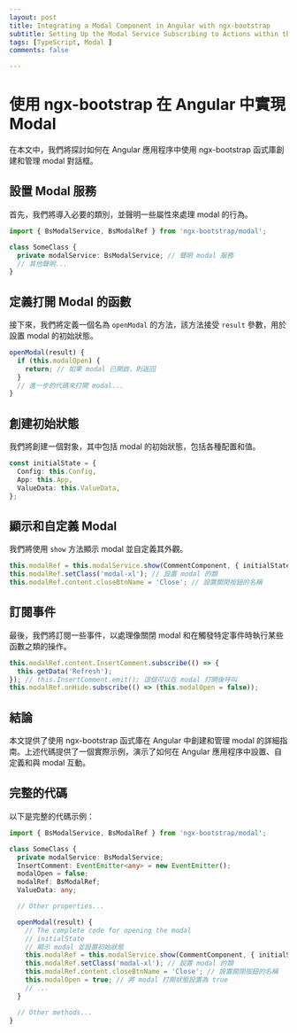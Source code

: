 ```yaml
---
layout: post
title: Integrating a Modal Component in Angular with ngx-bootstrap
subtitle: Setting Up the Modal Service Subscribing to Actions within the Modal
tags: [TypeScript, Modal ]
comments: false

---
```


# 使用 ngx-bootstrap 在 Angular 中實現 Modal

在本文中，我們將探討如何在 Angular 應用程序中使用 ngx-bootstrap 函式庫創建和管理 modal 對話框。

## 設置 Modal 服務

首先，我們將導入必要的類別，並聲明一些屬性來處理 modal 的行為。

```typescript
import { BsModalService, BsModalRef } from 'ngx-bootstrap/modal';

class SomeClass {
  private modalService: BsModalService; // 聲明 modal 服務
  // 其他聲明...
}
```

## 定義打開 Modal 的函數

接下來，我們將定義一個名為 `openModal` 的方法，該方法接受 `result` 參數，用於設置 modal 的初始狀態。

```typescript
openModal(result) {
  if (this.modalOpen) {
    return; // 如果 modal 已開啟，則返回
  }
  // 進一步的代碼來打開 modal...
}
```

## 創建初始狀態

我們將創建一個對象，其中包括 modal 的初始狀態，包括各種配置和值。

```typescript
const initialState = {
  Config: this.Config,
  App: this.App,
  ValueData: this.ValueData,
};
```

## 顯示和自定義 Modal

我們將使用 `show` 方法顯示 modal 並自定義其外觀。

```typescript
this.modalRef = this.modalService.show(CommentComponent, { initialState });
this.modalRef.setClass('modal-xl'); // 設置 modal 的類
this.modalRef.content.closeBtnName = 'Close'; // 設置關閉按鈕的名稱
```

## 訂閱事件

最後，我們將訂閱一些事件，以處理像關閉 modal 和在觸發特定事件時執行某些函數之類的操作。

```typescript
this.modalRef.content.InsertComment.subscribe(() => {
  this.getData('Refresh');
}); // this.InsertComment.emit(); 這個可以在 modal 打開後呼叫
this.modalRef.onHide.subscribe(() => (this.modalOpen = false));
```

## 結論

本文提供了使用 ngx-bootstrap 函式庫在 Angular 中創建和管理 modal 的詳細指南。上述代碼提供了一個實際示例，演示了如何在 Angular 應用程序中設置、自定義和與 modal 互動。

## 完整的代碼

以下是完整的代碼示例：

```typescript
import { BsModalService, BsModalRef } from 'ngx-bootstrap/modal';

class SomeClass {
  private modalService: BsModalService;
  InsertComment: EventEmitter<any> = new EventEmitter();
  modalOpen = false;
  modalRef: BsModalRef;
  ValueData: any;

  // Other properties...

  openModal(result) {
    // The complete code for opening the modal
    // initialState
    // 顯示 modal 並設置初始狀態
    this.modalRef = this.modalService.show(CommentComponent, { initialState });
    this.modalRef.setClass('modal-xl'); // 設置 modal 的類
    this.modalRef.content.closeBtnName = 'Close'; // 設置關閉按鈕的名稱
    this.modalOpen = true; // 將 modal 打開狀態設置為 true
    // ...
  }

  // Other methods...
}
```
